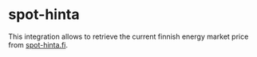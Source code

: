 # spot-hinta

This integration allows to retrieve the current finnish energy market price from [spot-hinta.fi](https://spot-hinta.fi). 

